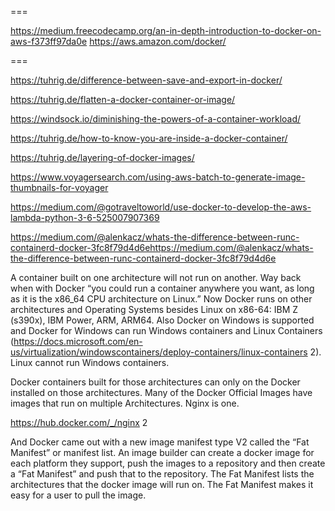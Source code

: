 

===

https://medium.freecodecamp.org/an-in-depth-introduction-to-docker-on-aws-f373ff97da0e
https://aws.amazon.com/docker/

===


https://tuhrig.de/difference-between-save-and-export-in-docker/

https://tuhrig.de/flatten-a-docker-container-or-image/

https://windsock.io/diminishing-the-powers-of-a-container-workload/

https://tuhrig.de/how-to-know-you-are-inside-a-docker-container/


https://tuhrig.de/layering-of-docker-images/

https://www.voyagersearch.com/using-aws-batch-to-generate-image-thumbnails-for-voyager

https://medium.com/@gotraveltoworld/use-docker-to-develop-the-aws-lambda-python-3-6-525007907369

https://medium.com/@alenkacz/whats-the-difference-between-runc-containerd-docker-3fc8f79d4d6ehttps://medium.com/@alenkacz/whats-the-difference-between-runc-containerd-docker-3fc8f79d4d6e

A container built on one architecture will not run on another.
Way back when with Docker “you could run a container anywhere you want, as long as it is the x86_64 CPU architecture on Linux.” Now Docker runs on other architectures and Operating Systems besides Linux on x86-64: IBM Z (s390x), IBM Power, ARM, ARM64. Also Docker on Windows is supported and Docker for Windows can run Windows containers and Linux Containers (https://docs.microsoft.com/en-us/virtualization/windowscontainers/deploy-containers/linux-containers 2). Linux cannot run Windows containers.

Docker containers built for those architectures can only on the Docker installed on those architectures.
Many of the Docker Official Images have images that run on multiple Architectures.
Nginx is one.

https://hub.docker.com/_/nginx 2

And Docker came out with a new image manifest type V2 called the “Fat Manifest” or manifest list.
An image builder can create a docker image for each platform they support, push the images to a repository and then create a “Fat Manifest” and push that to the repository. The Fat Manifest lists the architectures that the docker image will run on. The Fat Manifest makes it easy for a user to pull the image.
